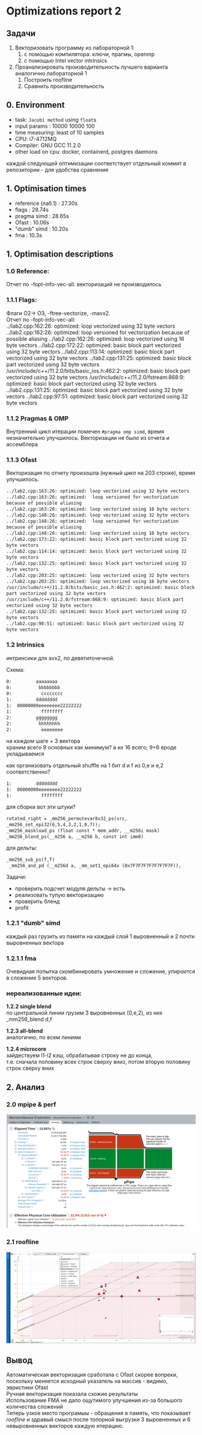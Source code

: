 # Optimizations report 2

## Задачи

1. Векторизовать программу из лабораторной 1:
    1. с помощью компилятора: ключи, прагмы, openmp
    2. с помощью Intel vector intrinsics
2. Проанализировать производительность лучшего варианта аналогично лабораторной 1
    1. Построить roofline 
    2. Сравнить производительность

## 0. Environment

- task: `Jacobi method` using `float`s
- input params  : 10000 10000 100
- time measuring: least of 10 samples  
- CPU: i7-4712MQ  
- Compiler: GNU GCC 11.2.0
- other load on cpu: docker, containerd, postgres daemons

каждой следующей оптимизации соответствует отдельный коммит в репозитории - для удобства сравнения

## 1. Optimisation times

- reference (лаб.1)     : 27.30s
- flags                 : 28.74s
- pragma simd           : 28.65s
- Ofast                 : 10.06s
- "dumb" simd           : 10.20s
- fma                   : 10.3s

## 1. Optimisation descriptions

### 1.0 Reference:
Отчет по -fopt-info-vec-all:
векторизаций не производилось

### 1.1.1 Flags:
Флаги O2-> O3, -ftree-vectorize, -mavx2.  
Отчет по -fopt-info-vec-all:  
    ../lab2.cpp:162:26: optimized: loop vectorized using 32 byte vectors
    ../lab2.cpp:162:26: optimized:  loop versioned for vectorization because of possible aliasing
    ../lab2.cpp:162:26: optimized: loop vectorized using 16 byte vectors
    ../lab2.cpp:172:22: optimized: basic block part vectorized using 32 byte vectors
    ../lab2.cpp:113:14: optimized: basic block part vectorized using 32 byte vectors
    ../lab2.cpp:131:25: optimized: basic block part vectorized using 32 byte vectors
    /usr/include/c++/11.2.0/bits/basic_ios.h:462:2: optimized: basic block part vectorized using 32 byte vectors
    /usr/include/c++/11.2.0/fstream:868:9: optimized: basic block part vectorized using 32 byte vectors
    ../lab2.cpp:131:25: optimized: basic block part vectorized using 32 byte vectors
    ../lab2.cpp:97:51: optimized: basic block part vectorized using 32 byte vectors

### 1.1.2 Pragmas & OMP
Внутренний цикл итерации помечен `#pragma omp simd`, время незначительно улучшилось.
Векторизации не было из отчета и ассемблера

### 1.1.3 Ofast
Векторизация по отчету произошла (нужный цикл на 203 строке), время улучшилось.

```
../lab2.cpp:163:26: optimized: loop vectorized using 32 byte vectors
../lab2.cpp:163:26: optimized:  loop versioned for vectorization because of possible aliasing
../lab2.cpp:163:26: optimized: loop vectorized using 16 byte vectors
../lab2.cpp:148:26: optimized: loop vectorized using 32 byte vectors
../lab2.cpp:148:26: optimized:  loop versioned for vectorization because of possible aliasing
../lab2.cpp:148:26: optimized: loop vectorized using 16 byte vectors
../lab2.cpp:173:22: optimized: basic block part vectorized using 32 byte vectors
../lab2.cpp:114:14: optimized: basic block part vectorized using 32 byte vectors
../lab2.cpp:132:25: optimized: basic block part vectorized using 32 byte vectors
../lab2.cpp:203:25: optimized: loop vectorized using 32 byte vectors
../lab2.cpp:203:25: optimized: loop vectorized using 16 byte vectors
/usr/include/c++/11.2.0/bits/basic_ios.h:462:2: optimized: basic block part vectorized using 32 byte vectors
/usr/include/c++/11.2.0/fstream:868:9: optimized: basic block part vectorized using 32 byte vectors
../lab2.cpp:132:25: optimized: basic block part vectorized using 32 byte vectors
../lab2.cpp:98:51: optimized: basic block part vectorized using 32 byte vectors
```

### 1.2 Intrinsics
интринсики для avx2, по девятиточечной.  

Cхема:  
         
    0:         aaaaaaaa  
    0:          bbbbbbbb  
    0:           cccccccc  
    1:         dddddddd  
    1:  00000000eeeeeeee22222222  
    1:           ffffffff  
    2:         gggggggg  
    2:          hhhhhhhh  
    2:           eeeeeeee  

на каждом шаге + 3 вектора  
храним всего 9 основных как минимум? а их 16 всего; 9+6 вроде укладываемся

как организовать отдельный shuffle на 1 бит d и f из 0,e и e,2 соответственно?

    1:         dddddddd  
    1:  00000000eeeeeeee22222222  
    1:           ffffffff  


для сборки вот эти штуки?

    rotated_right = _mm256_permutevar8x32_ps(src, _mm256_set_epi32(6,5,4,3,2,1,0,7));
    _mm256_maskload_ps (float const * mem_addr, __m256i mask)
    _mm256_blend_ps(__m256 a, __m256 b, const int imm8)

для дельты:

    _mm256_sub_ps(f,f)
     _mm256_and_pd (__m256d a, _mm_set1_epi64x (0x7F7F7F7F7F7F7F7F)), 

Задачи:
- проверить подсчет модуля дельты -> есть
- реализовать тупую векторизацию
- проверить бленд
- profit

### 1.2.1 "dumb" simd
каждый раз грузить из памяти на каждый слой 1 выровненный и 2 почти выровненных вектора

### 1.2.1.1 fma
Очевидная попытка скомбинировать умножение и сложение, *упирается* в сложение 5 векторов.

### нереализованные идеи:
**1.2.2 single blend**  
по центральной линии грузим 3 выровненных (0,e,2), из них _mm256_blend d,f  

**1.2.3 all-blend**    
аналогично, по всем линиям  

**1.2.4 microcore**  
зайдествуем l1-l2 кэш, обрабатывая строку не до конца,   
т.е. сначала половину всех строк сверху вниз, потом вторую половину строк сверху вних  

## 2. Анализ

### 2.0 mpipe & perf

![mpipe](vtune/mpipe.png "mpipe")

### 2.1 roofline

![all roofline](vtune/roofline.png "all roofline")


## Вывод

Автоматическая векторизация сработала с Ofast скорее вопреки, поскольку меняется исходный указатель на массив - 
видимо, эвристики Ofast  
Ручная векторизация показала схожие результаты  
Использование FMA не дало ощутимого улучшения из-за большого количества сложений  
Теперь узкое место програмыы - обращения в память, что показывает *roofline* и здравый смысл после топорной выгрузки 3 выровненных и 6 невыровненных векторов каждую итерацию.  

